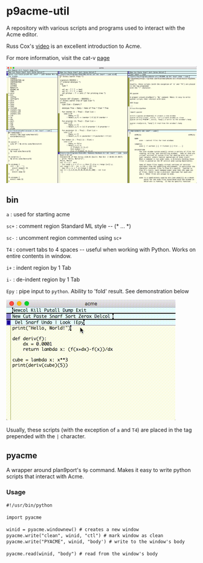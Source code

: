 # p9acme-util

A repository with various scripts and programs used to interact with the Acme
editor.

Russ Cox's [video](https://www.youtube.com/watch?v=dP1xVpMPn8M) is an
excellent introduction to Acme.

For more information, visit the cat-v [page](http://acme.cat-v.org)

![Screenshot](https://github.com/bluerama/p9acme-util/blob/master/screenshot.png)

## bin

`a` : used for starting acme

`sc+` : comment region Standard ML style -- (* ... *)

`sc-` : uncomment region commented using `sc+`

`T4` : convert tabs to 4 spaces -- useful when working with Python. Works on entire contents in window.

`i+` : indent region by 1 Tab

`i-` : de-indent region by 1 Tab

`Epy` : pipe input to `python`. Ability to 'fold' result. See demonstration below

![EpyDemo](https://github.com/bluerama/p9acme-util/blob/master/EpyDemo.gif)

Usually, these scripts (with the exception of `a` and `T4`) are placed in the tag prepended
with the `|` character. 


## pyacme

A wrapper around plan9port's `9p` command. Makes it easy to write
python scripts that interact with Acme.

### Usage

```
#!/usr/bin/python

import pyacme

winid = pyacme.windownew() # creates a new window
pyacme.write("clean", winid, "ctl") # mark window as clean
pyacme.write("PYACME", winid, "body') # write to the window's body

pyacme.read(winid, "body") # read from the window's body
```
